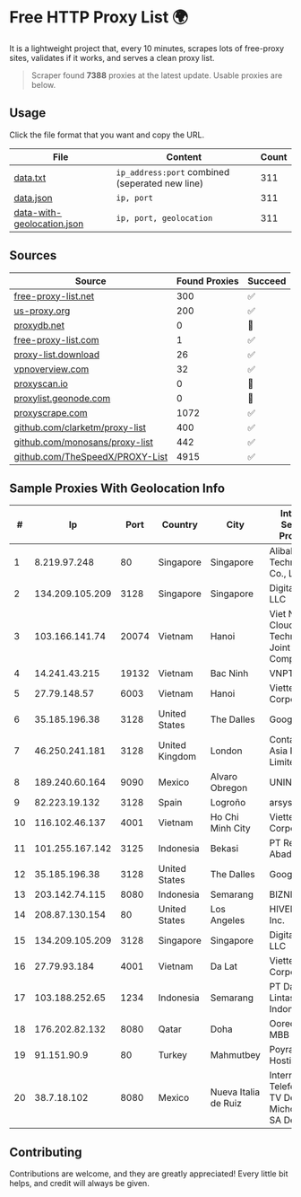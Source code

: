 
# Free HTTP Proxy List 🌍

It is a lightweight project that, every 10 minutes, scrapes lots of free-proxy sites, validates if it works, and serves a clean proxy list.


> Scraper found **7388** proxies at the latest update. Usable proxies are below.

## Usage

Click the file format that you want and copy the URL.


|File|Content|Count|
|----|-------|-----|
|[data.txt](https://raw.githubusercontent.com/themiralay/Proxy-List-World/master/data.txt)|`ip_address:port` combined (seperated new line)|311|
|[data.json](https://raw.githubusercontent.com/themiralay/Proxy-List-World/master/data.json)|`ip, port`|311|
|[data-with-geolocation.json](https://raw.githubusercontent.com/themiralay/Proxy-List-World/master/data-with-geolocation.json)|`ip, port, geolocation`|311|

## Sources

|Source|Found Proxies|Succeed|
|------|-------------|-------|
|[free-proxy-list.net](https://free-proxy-list.net)|300|✅|
|[us-proxy.org](https://www.us-proxy.org)|200|✅|
|[proxydb.net](http://proxydb.net)|0|🚫|
|[free-proxy-list.com](https://free-proxy-list.com/?page=&port=&type%5B%5D=http&type%5B%5D=https&up_time=0&search=Search)|1|✅|
|[proxy-list.download](https://www.proxy-list.download/HTTP)|26|✅|
|[vpnoverview.com](https://vpnoverview.com/privacy/anonymous-browsing/free-proxy-servers)|32|✅|
|[proxyscan.io](https://www.proxyscan.io)|0|🚫|
|[proxylist.geonode.com](https://proxylist.geonode.com/api/proxy-list?limit=300&page=1&sort_by=lastChecked&sort_type=desc&protocols=http,https)|0|🚫|
|[proxyscrape.com](https://api.proxyscrape.com/v2/?request=displayproxies&protocol=http&timeout=10000&country=all&ssl=all&anonymity=all)|1072|✅|
|[github.com/clarketm/proxy-list](https://raw.githubusercontent.com/clarketm/proxy-list/master/proxy-list-raw.txt)|400|✅|
|[github.com/monosans/proxy-list](https://raw.githubusercontent.com/monosans/proxy-list/main/proxies/http.txt)|442|✅|
|[github.com/TheSpeedX/PROXY-List](https://raw.githubusercontent.com/TheSpeedX/PROXY-List/master/http.txt)|4915|✅|


## Sample Proxies With Geolocation Info

|#|Ip|Port|Country|City|Internet Service Provider|
|-|--|----|-------|----|-------------------------|
|1|8.219.97.248|80|Singapore|Singapore|Alibaba (US) Technology Co., Ltd.|
|2|134.209.105.209|3128|Singapore|Singapore|DigitalOcean, LLC|
|3|103.166.141.74|20074|Vietnam|Hanoi|Viet NAM Cloud Technology Joint Stock Company|
|4|14.241.43.215|19132|Vietnam|Bac Ninh|VNPT|
|5|27.79.148.57|6003|Vietnam|Hanoi|Viettel Corporation|
|6|35.185.196.38|3128|United States|The Dalles|Google LLC|
|7|46.250.241.181|3128|United Kingdom|London|Contabo Asia Private Limited|
|8|189.240.60.164|9090|Mexico|Alvaro Obregon|UNINET|
|9|82.223.19.132|3128|Spain|Logroño|arsys.es|
|10|116.102.46.137|4001|Vietnam|Ho Chi Minh City|Viettel Corporation|
|11|101.255.167.142|3125|Indonesia|Bekasi|PT Remala Abadi|
|12|35.185.196.38|3128|United States|The Dalles|Google LLC|
|13|203.142.74.115|8080|Indonesia|Semarang|BIZNET|
|14|208.87.130.154|80|United States|Los Angeles|HIVELOCITY, Inc.|
|15|134.209.105.209|3128|Singapore|Singapore|DigitalOcean, LLC|
|16|27.79.93.184|4001|Vietnam|Da Lat|Viettel Corporation|
|17|103.188.252.65|1234|Indonesia|Semarang|PT Data Lintas Media Indonesia|
|18|176.202.82.132|8080|Qatar|Doha|Ooredoo-MBB|
|19|91.151.90.9|80|Turkey|Mahmutbey|Poyraz Hosting|
|20|38.7.18.102|8080|Mexico|Nueva Italia de Ruiz|Internet Telefonia Y TV De Michoacan SA De CV|



## Contributing

Contributions are welcome, and they are greatly appreciated! Every
little bit helps, and credit will always be given.

